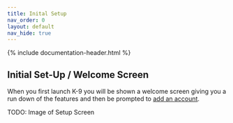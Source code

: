 ```yaml
---
title: Inital Setup
nav_order: 0 
layout: default
nav_hide: true 
---
```


{% include documentation-header.html %}

## Initial Set-Up / Welcome Screen

When you first launch K-9 you will be shown a welcome screen giving you a 
run down of the features and then be prompted to <a href="/documentation/accounts.md">add an account</a>.

TODO: Image of Setup Screen
